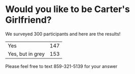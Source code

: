 <html>
  <h1>Would you like to be Carter's Girlfriend?</h1>
  <h>We surveyed 300 participants and here are the results!</h>
  <table>
    <tr>
      <td>Yes</td>
      <td>147</td>
     <tr>
       <td>Yes, but in grey</td>
       <td>153</td>
  </table>
<p>Please feel free to text 859-321-5139 for your answer</p>

